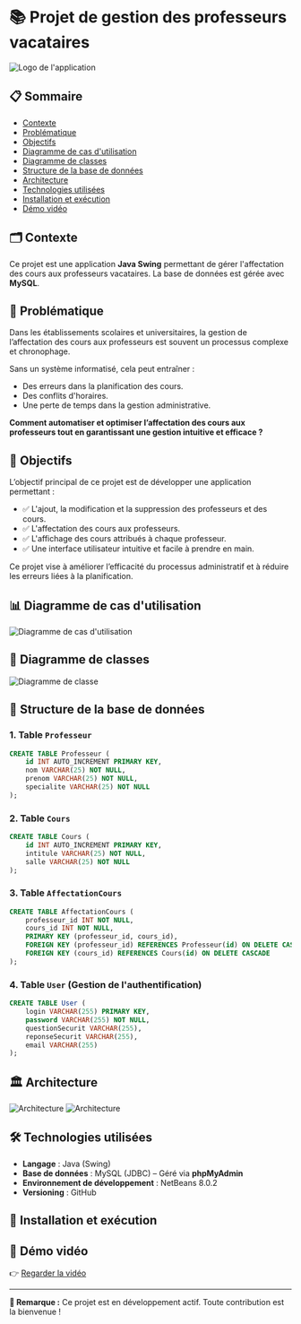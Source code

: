 # 📚 Projet de gestion des professeurs vacataires

![Logo de l'application](Ressources/GPVlogo.png)

## 📋 Sommaire

- [Contexte](#-contexte)
- [Problématique](#-problématique)
- [Objectifs](#-objectifs)
- [Diagramme de cas d'utilisation](#-diagramme-de-cas-dutilisation)
- [Diagramme de classes](#-diagramme-de-classes)
- [Structure de la base de données](#-structure-de-la-base-de-données)
- [Architecture](#-architecture)
- [Technologies utilisées](#-technologies-utilisées)
- [Installation et exécution](#-installation-et-exécution)
- [Démo vidéo](#-démo-vidéo)


## 🗂️ Contexte
Ce projet est une application **Java Swing** permettant de gérer l'affectation des cours aux professeurs vacataires. La base de données est gérée avec **MySQL**.

## 📌 Problématique
Dans les établissements scolaires et universitaires, la gestion de l’affectation des cours aux professeurs est souvent un processus complexe et chronophage. 

Sans un système informatisé, cela peut entraîner :
- Des erreurs dans la planification des cours.
- Des conflits d'horaires.
- Une perte de temps dans la gestion administrative.

**Comment automatiser et optimiser l’affectation des cours aux professeurs tout en garantissant une gestion intuitive et efficace ?**

## 🎯 Objectifs
L’objectif principal de ce projet est de développer une application permettant :

- ✅ L'ajout, la modification et la suppression des professeurs et des cours.
- ✅ L'affectation des cours aux professeurs.
- ✅ L'affichage des cours attribués à chaque professeur.
- ✅ Une interface utilisateur intuitive et facile à prendre en main.

Ce projet vise à améliorer l’efficacité du processus administratif et à réduire les erreurs liées à la planification.

## 📊 Diagramme de cas d'utilisation
![Diagramme de cas d'utilisation](Ressources/diagrammesDeCasUtilisationGPV.png)

## 📐 Diagramme de classes
![Diagramme de classe](Ressources/diagrammeDeClassesGPV.png)

## 📖 Structure de la base de données

### 1. Table `Professeur`
```sql
CREATE TABLE Professeur (
    id INT AUTO_INCREMENT PRIMARY KEY,
    nom VARCHAR(25) NOT NULL,
    prenom VARCHAR(25) NOT NULL,
    specialite VARCHAR(25) NOT NULL
);
```

### 2. Table `Cours`
```sql
CREATE TABLE Cours (
    id INT AUTO_INCREMENT PRIMARY KEY,
    intitule VARCHAR(25) NOT NULL,
    salle VARCHAR(25) NOT NULL
);
```

### 3. Table `AffectationCours`
```sql
CREATE TABLE AffectationCours (
    professeur_id INT NOT NULL,
    cours_id INT NOT NULL,
    PRIMARY KEY (professeur_id, cours_id),
    FOREIGN KEY (professeur_id) REFERENCES Professeur(id) ON DELETE CASCADE,
    FOREIGN KEY (cours_id) REFERENCES Cours(id) ON DELETE CASCADE
);
```

### 4. Table `User` (Gestion de l'authentification)
```sql
CREATE TABLE User (
    login VARCHAR(255) PRIMARY KEY,
    password VARCHAR(255) NOT NULL,
    questionSecurit VARCHAR(255),
    reponseSecurit VARCHAR(255),
    email VARCHAR(255)
);
```

## 🏛️ Architecture
![Architecture](Ressources/ArchiGPV.png)
![Architecture](Ressources/architectureGPV1.png)

## 🛠️ Technologies utilisées
- **Langage** : Java (Swing)
- **Base de données** : MySQL (JDBC) – Géré via **phpMyAdmin**
- **Environnement de développement** : NetBeans 8.0.2
- **Versioning** : GitHub

## 🚀 Installation et exécution


## 🎥 Démo vidéo
👉 [Regarder la vidéo]([gpvdemobidaszineb4.mp4](https://github.com/user-attachments/assets/30a1642a-030e-4f21-922b-2f3c35a7d5e9))

---

**📝 Remarque :** Ce projet est en développement actif. Toute contribution est la bienvenue !

